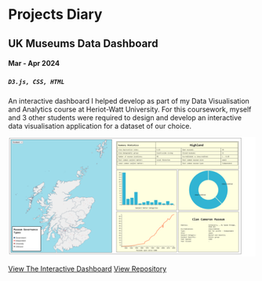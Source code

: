 # Projects Diary

## UK Museums Data Dashboard
#### Mar - Apr 2024 
##### `D3.js, CSS, HTML`
An interactive dashboard I helped develop as part of my Data Visualisation and Analytics course at Heriot-Watt University. For this coursework, myself and 3 other students were required to design and develop an interactive data visualisation application for a dataset of our choice.

![Dashboard Overview](https://raw.githubusercontent.com/verbal-ale/uk-museums-dashboard/main/media/dashboard_overview.png)

[View The Interactive Dashboard](https://verbal-ale.github.io/uk-museums-dashboard/)
[View Repository](https://github.com/verbal-ale/uk-museums-dashboard)

<!--- 
## Realistic 3D Composition of a Refurbished House

My parents have this house in the country side, an hour and a half drive from where they live now. They want to refurbish it completely (it's a very old house) and eventually move there when they both retire. As I ahd Architectual 3D Design in university I decided to create a 3D model of the future building. I had my dad draw a couple of rough blueprints and put in the measurements of the house. From there me and my parents would have skype sessions now and again so they can have their input on what ot be done and give opinion on what has been done so far. 

### 26.02.2018
Completed building with tiled roof, some PVC windows

![1st Floor Layout](https://github.com/verbal-ale/villa-project/blob/master/1st%20Floor%20Layout%20Qucik%20Render.jpg?raw=true) 
![2nd Floor Layout](https://github.com/verbal-ale/villa-project/blob/master/2nd%20Floor%20Layout%20Qucik%20Render.jpg?raw=true) 
![Exterior](https://github.com/verbal-ale/villa-project/blob/master/Exterior%20Qucik%20Render.jpg?raw=true) 
![Windows](https://github.com/verbal-ale/villa-project/blob/master/Windows.jpg?raw=true) 
--->
